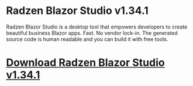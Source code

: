 # Radzen Blazor Studio v1.34.1

Radzen Blazor Studio is a desktop tool that empowers developers to create beautiful business Blazor apps. Fast. No vendor lock-in. The generated source code is human readable and you can build it with free tools.

# [Download Radzen Blazor Studio v1.34.1](https://developer.team/dotnet/35017-radzen-blazor-studio-v1341.html)
